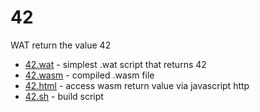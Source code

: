 # 42

WAT return the value 42 

- [42.wat](42.wat) - simplest .wat script that returns 42
- [42.wasm](42.wasm) - compiled .wasm file
- [42.html](42.html) - access wasm return value via javascript http 
- [42.sh](42.sh) - build script

